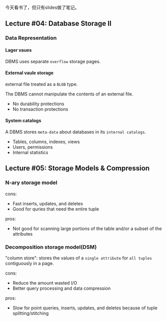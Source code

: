 今天看书了，但只有slides做了笔记。

## Lecture #04: Database Storage II

### Data Representation

#### Lager vaues

DBMS uses separate `overflow` storage pages.

#### External vaule storage

external file treated as a `BLOB` type.

The DBMS cannot manipulate the contents of an external file.

* No durability protections
* No transaction protections

#### System catalogs

A DBMS stores `meta-data` about databases in its `internal catalogs`.

* Tables, columns, indexes, views
* Users, permissions
* Internal statistics

## Lecture #05: Storage Models & Compression

### N-ary storage model

cons:

* Fast inserts, updates, and deletes
* Good for quries that need the entire tuple

pros:

* Not good for scanning large portions of the table and/or a subset of the attributes

### Decomposition storage model(DSM)

"column store": stores the values of a `single attribute` for `all tuples` contiguously in a page.

 cons:

* Reduce the amount wasted I/O
* Better query processing and data compression

pros:

* Slow for point queries, inserts, updates, and deletes because of tuple splitting/stitching
